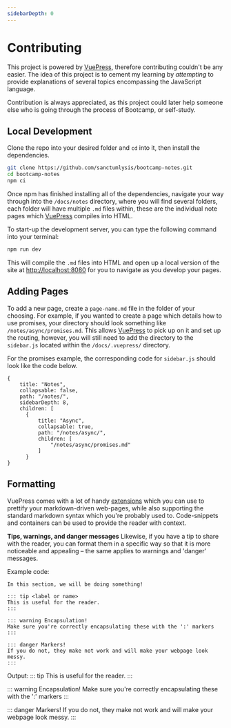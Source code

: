 ```yaml
---
sidebarDepth: 0
---
```


# Contributing

This project is powered by [VuePress](), therefore contributing couldn't be any easier. The idea of this project is to cement my learning by _attempting_ to provide explanations of several topics encompassing the JavaScript language.

Contribution is always appreciated, as this project could later help someone else who is going through the process of Bootcamp, or self-study.

## Local Development

Clone the repo into your desired folder and `cd` into it, then install the dependencies.

```bash
git clone https://github.com/sanctumlysis/bootcamp-notes.git
cd bootcamp-notes
npm ci
```

Once npm has finished installing all of the dependencies, navigate your way through into the `/docs/notes` directory, where you will find several folders, each folder will have multiple `.md` files within, these are the individual note pages which [VuePress]() compiles into HTML.

To start-up the development server, you can type the following command into your terminal:

```bash
npm run dev
```

This will compile the `.md` files into HTML and open up a local version of the site at [http://localhost:8080](http://localhost:8080) for you to navigate as you develop your pages.

## Adding Pages

To add a new page, create a `page-name.md` file in the folder of your choosing. For example, if you wanted to create a page which details how to use promises, your directory should look something like `/notes/async/promises.md`. This allows [VuePress]() to pick up on it and set up the routing, however, you will still need to add the directory to the `sidebar.js` located within the `/docs/.vuepress/` directory.

For the promises example, the corresponding code for `sidebar.js` should look like the code below.

```js{8-13}
{
    title: "Notes",
    collapsable: false,
    path: "/notes/",
    sidebarDepth: 8,
    children: [
      {
          title: "Async",
          collapsable: true,
          path: "/notes/async/",
          children: [
              "/notes/async/promises.md"
          ]
      }
}
```

## Formatting

VuePress comes with a lot of handy [extensions]() which you can use to prettify your markdown-driven web-pages, while also supporting the standard markdown syntax which you're probably used to. Code-snippets and containers can be used to provide the reader with context.

**Tips, warnings, and danger messages**
Likewise, if you have a tip to share with the reader, you can format them in a specific way so that it is more noticeable and appealing – the same applies to warnings and 'danger' messages.

Example code:

```
In this section, we will be doing something!

::: tip <label or name>
This is useful for the reader.
:::

::: warning Encapsulation!
Make sure you're correctly encapsulating these with the ':' markers
:::

::: danger Markers!
If you do not, they make not work and will make your webpage look messy.
:::
```

Output:
::: tip
This is useful for the reader.
:::

::: warning Encapsulation!
Make sure you're correctly encapsulating these with the ':' markers
:::

::: danger Markers!
If you do not, they make not work and will make your webpage look messy.
:::
